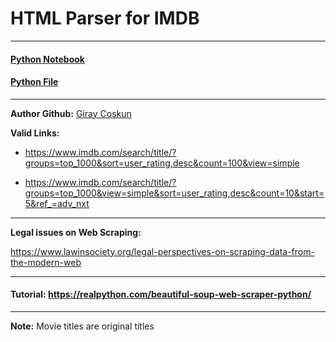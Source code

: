 # HTML Parser for IMDB
---

#### [Python Notebook](https://github.com/giraycoskun/IMDB-HTML-Parser/blob/master/IMDB_HTML_Parser.ipynb)
#### [Python File](https://github.com/giraycoskun/IMDB-HTML-Parser/blob/master/IMDB_HTML_Parser.py)

---
**Author Github:** [Giray Coskun](https://github.com/giraycoskun)

**Valid Links:**

* https://www.imdb.com/search/title/?groups=top_1000&sort=user_rating,desc&count=100&view=simple

* https://www.imdb.com/search/title/?groups=top_1000&view=simple&sort=user_rating,desc&count=10&start=5&ref_=adv_nxt

---
**Legal issues on Web Scraping:**

https://www.lawinsociety.org/legal-perspectives-on-scraping-data-from-the-modern-web

---

#### Tutorial: https://realpython.com/beautiful-soup-web-scraper-python/

---

**Note:** Movie titles are original titles